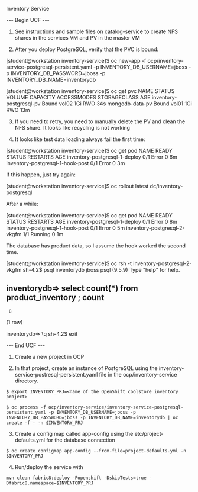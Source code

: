 Inventory Service

--- Begin UCF ---

1. See instructions and sample files on catalog-service to create NFS shares in the services VM and PV in the master VM

2. After you deploy PostgreSQL, verify that the PVC is bound:

[student@workstation inventory-service]$ oc new-app -f ocp/inventory-service-postgresql-persistent.yaml -p INVENTORY_DB_USERNAME=jboss -p INVENTORY_DB_PASSWORD=jboss -p INVENTORY_DB_NAME=inventorydb

[student@workstation inventory-service]$ oc get pvc
NAME                      STATUS    VOLUME    CAPACITY   ACCESSMODES   STORAGECLASS   AGE
inventory-postgresql-pv   Bound     vol02     1Gi        RWO                          34s
mongodb-data-pv           Bound     vol01     1Gi        RWO                          13m

3. If you need to retry, you need to manually delete the PV and clean the NFS share. It looks like recycling is not working

4. It looks like test data loading always fail the first time:

[student@workstation inventory-service]$ oc get pod
NAME                               READY     STATUS    RESTARTS   AGE
inventory-postgresql-1-deploy      0/1       Error     0          6m
inventory-postgresql-1-hook-post   0/1       Error     0          3m

If this happen, just try again:

[student@workstation inventory-service]$ oc rollout latest dc/inventory-postgresql

After a while:

[student@workstation inventory-service]$ oc get pod
NAME                               READY     STATUS    RESTARTS   AGE
inventory-postgresql-1-deploy      0/1       Error     0          8m
inventory-postgresql-1-hook-post   0/1       Error     0          5m
inventory-postgresql-2-vkgfm       1/1       Running   0          1m

The database has product data, so I assume the hook worked the second time.

[student@workstation inventory-service]$ oc rsh -t inventory-postgresql-2-vkgfm
sh-4.2$ psql inventorydb jboss
psql (9.5.9)
Type "help" for help.

inventorydb=> select count(*) from product_inventory ;
 count 
-------
     8
(1 row)

inventorydb=> \q
sh-4.2$ exit

--- End UCF ---

1. Create a new project in OCP

2. In that project, create an instance of PostgreSQL using the inventory-service-postresql-persistent.yaml file in the ocp/inventory-service directory.

`$ export INVENTORY_PRJ=<name of the OpenShift coolstore inventory project>`

 `$ oc process -f ocp/inventory-service/inventory-service-postgresql-persistent.yaml -p INVENTORY_DB_USERNAME=jboss -p INVENTORY_DB_PASSWORD=jboss -p INVENTORY_DB_NAME=inventorydb | oc create -f - -n $INVENTORY_PRJ`

3. Create a config map called app-config using the etc/project-defaults.yml for the database connection


`$ oc create configmap app-config --from-file=project-defaults.yml -n $INVENTORY_PRJ`

4. Run/deploy the service with 

`mvn clean fabric8:deploy -Popenshift -DskipTests=true -Dfabric8.namespace=$INVENTORY_PRJ`

